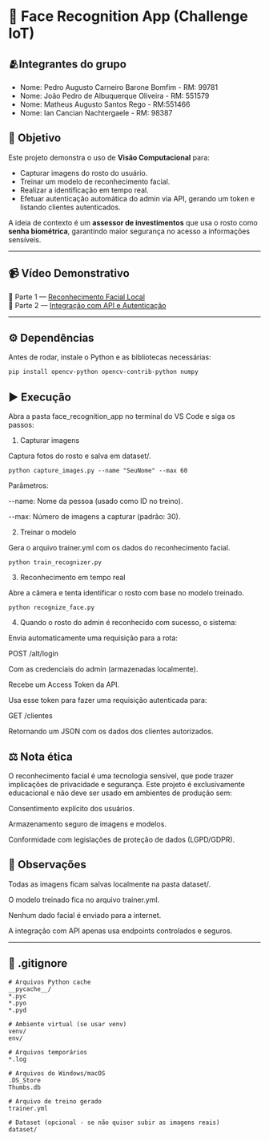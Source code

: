 # 🔐 Face Recognition App (Challenge IoT)

## 🫂Integrantes do grupo 
- Nome: Pedro Augusto Carneiro Barone Bomfim - RM: 99781
- Nome: João Pedro de Albuquerque Oliveira - RM: 551579
- Nome: Matheus Augusto Santos Rego - RM:551466
- Nome: Ian Cancian Nachtergaele - RM: 98387

## 🎯 Objetivo
Este projeto demonstra o uso de **Visão Computacional** para:
- Capturar imagens do rosto do usuário.
- Treinar um modelo de reconhecimento facial.
- Realizar a identificação em tempo real.
- Efetuar autenticação automática do admin via API, gerando um token e listando clientes autenticados.

A ideia de contexto é um **assessor de investimentos** que usa o rosto como **senha biométrica**, garantindo maior segurança no acesso a informações sensíveis.

---


## 📹 Vídeo Demonstrativo
🎥 Parte 1 — [Reconhecimento Facial Local](https://youtu.be/__NlMwX6fv4)  
🎥 Parte 2 — [Integração com API e Autenticação](https://youtu.be/VodWsPuMoVE)

---
## ⚙️ Dependências
Antes de rodar, instale o Python e as bibliotecas necessárias:

```bash
pip install opencv-python opencv-contrib-python numpy
```

## ▶️ Execução

Abra a pasta face_recognition_app no terminal do VS Code e siga os passos:

1. Capturar imagens

Captura fotos do rosto e salva em dataset/.

```
python capture_images.py --name "SeuNome" --max 60
```

Parâmetros:

--name: Nome da pessoa (usado como ID no treino).

--max: Número de imagens a capturar (padrão: 30).

2. Treinar o modelo

Gera o arquivo trainer.yml com os dados do reconhecimento facial.

```
python train_recognizer.py
```

3. Reconhecimento em tempo real

Abre a câmera e tenta identificar o rosto com base no modelo treinado.

```
python recognize_face.py
```

4. Quando o rosto do admin é reconhecido com sucesso, o sistema:

Envia automaticamente uma requisição para a rota:

POST /alt/login


Com as credenciais do admin (armazenadas localmente).

Recebe um Access Token da API.

Usa esse token para fazer uma requisição autenticada para:

GET /clientes


Retornando um JSON com os dados dos clientes autorizados.


## ⚖️ Nota ética

O reconhecimento facial é uma tecnologia sensível, que pode trazer implicações de privacidade e segurança.
Este projeto é exclusivamente educacional e não deve ser usado em ambientes de produção sem:

Consentimento explícito dos usuários.

Armazenamento seguro de imagens e modelos.

Conformidade com legislações de proteção de dados (LGPD/GDPR).

## 📌 Observações

Todas as imagens ficam salvas localmente na pasta dataset/.

O modelo treinado fica no arquivo trainer.yml.

Nenhum dado facial é enviado para a internet.

A integração com API apenas usa endpoints controlados e seguros.


---

## 📄 .gitignore
```gitignore
# Arquivos Python cache
__pycache__/
*.pyc
*.pyo
*.pyd

# Ambiente virtual (se usar venv)
venv/
env/

# Arquivos temporários
*.log

# Arquivos do Windows/macOS
.DS_Store
Thumbs.db

# Arquivo de treino gerado
trainer.yml

# Dataset (opcional - se não quiser subir as imagens reais)
dataset/
